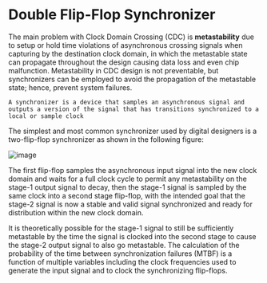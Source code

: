 # Double Flip-Flop Synchronizer

The main problem with Clock Domain Crossing (CDC) is **metastability** due to setup or hold time violations of asynchronous crossing signals when capturing by the destination clock domain, in which the metastable state can propagate throughout the design causing data loss and even chip malfunction. Metastability in CDC design is not preventable, but synchronizers can be employed to avoid the propagation of the metastable state; hence, prevent system failures.

```A synchronizer is a device that samples an asynchronous signal and outputs a version of the signal that has transitions synchronized to a local or sample clock```

The simplest and most common synchronizer used by digital designers is a two-flip-flop synchronizer as shown in the following figure:

![image](https://github.com/MahmouodMagdi/Clock-Domain-Crossing-Synchronizers/assets/72949261/0088bb24-f5a3-403f-935d-52762daa469a)


The first flip-flop samples the asynchronous input signal into the new clock domain and waits for a full clock cycle to permit any metastability on the stage-1 output signal to decay, then the stage-1 signal is sampled by the same clock into a second stage flip-flop, with the intended goal that the stage-2 signal is now a stable and valid signal synchronized and ready for distribution within the new clock domain.


It is theoretically possible for the stage-1 signal to still be sufficiently metastable by the time the signal is clocked into the second stage to cause the stage-2 output signal to also go metastable.
The calculation of the probability of the time between synchronization failures (MTBF) is a function of multiple variables including the clock frequencies used to generate the input signal and to clock the synchronizing flip-flops. 



